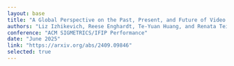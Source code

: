 ```yaml
---
layout: base
title: "A Global Perspective on the Past, Present, and Future of Video Streaming over Starlink"
authors: "Liz Izhikevich, Reese Enghardt, Te-Yuan Huang, and Renata Teixeira"
conference: "ACM SIGMETRICS/IFIP Performance"
date: "June 2025"
link: "https://arxiv.org/abs/2409.09846"
selected: true
---
```

